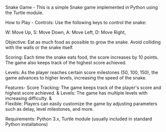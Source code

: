 Snake Game - 
This is a simple Snake game implemented in Python using the Turtle module.

How to Play - 
Controls: Use the following keys to control the snake:

W: Move Up, 
S: Move Down, 
A: Move Left, 
D: Move Right, 

Objective: Eat as much food as possible to grow the snake. Avoid colliding with the walls or the snake itself.

Scoring: Each time the snake eats food, the score increases by 10 points. The game also keeps track of the highest score achieved.

Levels: As the player reaches certain score milestones (50, 100, 150), the game advances to higher levels, increasing the speed of the snake.

Features-
Score Tracking: The game keeps track of the player's score and highest score achieved.  &
Levels: The game has multiple levels with increasing difficulty.  &  
Flexible: Players can easily customize the game by adjusting parameters such as delay, level milestones, and more.

Requirements:
Python 3.x, 
Turtle module (usually included in standard Python installations)

